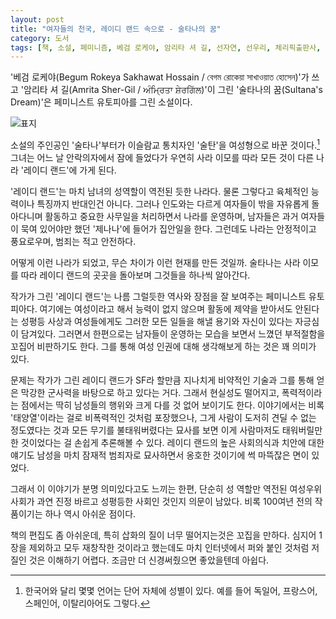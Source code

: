```yaml
---
layout: post
title: "여자들의 천국, 레이디 랜드 속으로 - 술타나의 꿈"
category: 도서
tags: [책, 소설, 페미니즘, 베검 로케야, 암리타 셔 길, 선자연, 선우리, 체리픽출판사, 서평]
---
```


'베검 로케야(Begum Rokeya Sakhawat Hossain / বেগম রোকেয়া সাখাওয়াত হোসেন)'가 쓰고
'암리타 셔 길(Amrita Sher-Gil / ਅੰਮ੍ਰਿਤਾ ਸ਼ੇਰਗਿੱਲ)'이 그린
'술타나의 꿈(Sultana's Dream)'은
페미니스트 유토피아를 그린 소설이다.

![표지](https://lh3.googleusercontent.com/qPdzX2Ta8vshgFgeK6kgVTGLJdeRLVe0gmilRHqiP2S-FI3vDGTL6r3hIPHNm02AsDPA-Ds1bewwRA=s480)

소설의 주인공인 '술타나'부터가 이슬람교 통치자인 '술탄'을 여성형으로 바꾼 것이다.[^1]
그녀는 어느 날 안락의자에서 잠에 들었다가
우연히 사라 이모를 따라 모든 것이 다른 나라 '레이디 랜드'에 가게 된다.

[^1]: 한국어와 달리 몇몇 언어는 단어 자체에 성별이 있다. 예를 들어 독일어, 프랑스어, 스페인어, 이탈리아어도 그렇다.

'레이디 랜드'는 
마치 남녀의 성역할이 역전된 듯한 나라다.
물론 그렇다고 육체적인 능력이나 특징까지 반대인건 아니다.
그러나 인도와는 다르게
여자들이 밖을 자유롭게 돌아다니며 활동하고
중요한 사무일을 처리하면서 나라를 운영하며,
남자들은 과거 여자들이 묵여 있어야만 했던 '제나나'에 들어가 집안일을 한다.
그런데도 나라는 안정적이고 풍요로우며, 범죄는 적고 안전하다.

어떻게 이런 나라가 되었고, 무슨 차이가 이런 현재를 만든 것일까.
술타나는 사라 이모를 따라 레이디 랜드의 곳곳을 돌아보며 그것들을 하나씩 알아간다.

작가가 그린 '레이디 랜드'는
나름 그럴듯한 역사와 장점을 잘 보여주는 페미니스트 유토피아다.
여기에는 여성이라고 해서 능력이 없지 않으며 활동에 제약을 받아서도 안된다는 성평등 사상과
여성들에게도 그러한 모든 일들을 해낼 용기와 자신이 있다는 자긍심이 담겨있다.
그러면서 한편으로는 남자들이 운영하는 모습을 보면서 느꼈던 부적절함을 꼬집어 비판하기도 한다.
그를 통해 여성 인권에 대해 생각해보게 하는 것은 꽤 의미가 있다.

문제는 작가가 그린 레이디 랜드가
SF라 할만큼 지나치게 비약적인 기술과
그를 통해 얻은 막강한 군사력을 바탕으로 하고 있다는 거다.
그래서 현실성도 떨어지고,
폭력적이라는 점에서는 딱히 남성들의 행위와 크게 다를 것 없어 보이기도 한다.
이야기에서는 비록 '태양열'이라는 걸로 비폭력적인 것처럼 포장했으나,
그게 사람이 도저히 견딜 수 없는 정도였다는 것과
모든 무기를 불태워버렸다는 묘사를 보면
이게 사람마저도 태워버릴만한 것이었다는 걸 손쉽게 추론해볼 수 있다.
레이디 랜드의 높은 사회의식과 치안에 대한 얘기도
남성을 마치 잠재적 범죄자로 묘사하면서 옹호한 것이기에 썩 마뜩잖은 면이 있었다.

그래서 이 이야기가 분명 의미있다고도 느끼는 한편,
단순히 성 역할만 역전된 여성우위 사회가 과연 진정 바르고 성평등한 사회인 것인지 의문이 남았다.
비록 100여년 전의 작품이기는 하나 역시 아쉬운 점이다.

책의 편집도 좀 아쉬운데,
특히 삽화의 질이 너무 떨어지는것은 꼬집을 만하다.
심지어 1장을 제외하고 모두 재창작한 것이라고 했는데도
마치 인터넷에서 퍼와 붙인 것처럼 저질인 것은 이해하기 어렵다.
조금만 더 신경써줬으면 좋았을텐데 아쉽다.
